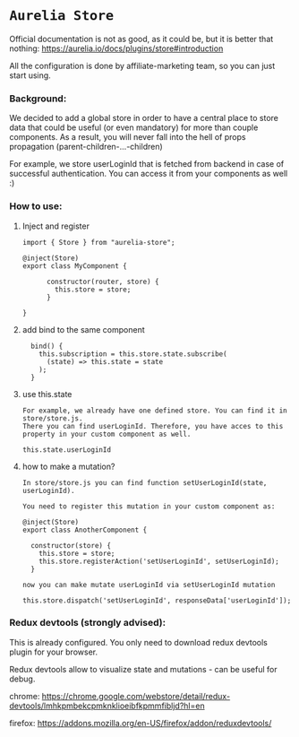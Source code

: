 # `Aurelia Store`

Official documentation is not as good, as it could be, but it is better that nothing:
https://aurelia.io/docs/plugins/store#introduction

All the configuration is done by affiliate-marketing team, so you can just start using.

### Background:
We decided to add a global store in order to have a central place to store data that could be useful (or even mandatory) for more than couple components. As a result, you will never fall into the hell of props propagation (parent-children-...-children)

For example, we store userLoginId that is fetched from backend in case of successful authentication. You can access it from your components as well :)

### How to use:

1. Inject and register
    ```
    import { Store } from "aurelia-store";

    @inject(Store)
    export class MyComponent {

          constructor(router, store) {
            this.store = store;
          }

    }
    ```

2. add bind  to the same component
    ```
      bind() {
        this.subscription = this.store.state.subscribe(
          (state) => this.state = state
        );
      }
    ```

3. use this.state
    ```
    For example, we already have one defined store. You can find it in store/store.js.
    There you can find userLoginId. Therefore, you have acces to this property in your custom component as well.

    this.state.userLoginId

    ```

4. how to make a mutation?
    ```
    In store/store.js you can find function setUserLoginId(state, userLoginId).

    You need to register this mutation in your custom component as:

    @inject(Store)
    export class AnotherComponent {

      constructor(store) {
        this.store = store;
        this.store.registerAction('setUserLoginId', setUserLoginId);
      }

    now you can make mutate userLoginId via setUserLoginId mutation

    this.store.dispatch('setUserLoginId', responseData['userLoginId']);

    ```

### Redux devtools (strongly advised):

This is already configured.
You only need to download redux devtools plugin for your browser.

Redux devtools allow to visualize state and mutations - can be useful for debug.

chrome:
https://chrome.google.com/webstore/detail/redux-devtools/lmhkpmbekcpmknklioeibfkpmmfibljd?hl=en

firefox:
https://addons.mozilla.org/en-US/firefox/addon/reduxdevtools/

